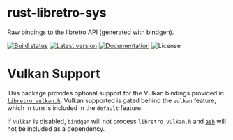rust-libretro-sys
=================

Raw bindings to the libretro API (generated with bindgen).

[![Build status](https://img.shields.io/github/actions/workflow/status/max-m/rust-libretro/main.yml?branch=master)](https://github.com/max-m/rust-libretro/actions)
[![Latest version](https://img.shields.io/crates/v/rust-libretro-sys.svg)](https://crates.io/crates/rust-libretro-sys)
[![Documentation](https://docs.rs/rust-libretro-sys/badge.svg)](https://docs.rs/rust-libretro-sys)
![License](https://img.shields.io/crates/l/rust-libretro-sys.svg)

Vulkan Support
==============

This package provides optional support for the Vulkan bindings
provided in [`libretro_vulkan.h`](https://github.com/libretro/RetroArch/blob/master/libretro-common/include/libretro_vulkan.h).
Vulkan supported is gated behind the `vulkan` feature,
which in turn is included in the `default` feature.

If `vulkan` is disabled, `bindgen` will not process `libretro_vulkan.h`
and [`ash`](https://crates.io/crates/ash) will not be included as a dependency.